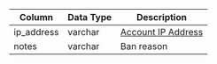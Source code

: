 | Column     | Data Type | Description                         |
| ---------- | --------- | ----------------------------------- |
| ip_address | varchar   | [Account IP Address](account_ip.md) |
| notes      | varchar   | Ban reason                          |